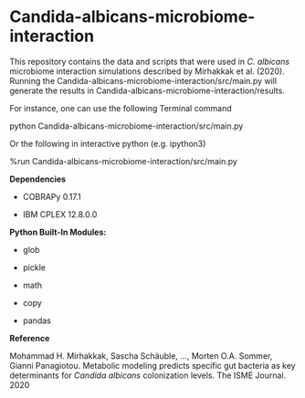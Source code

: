 # Candida-albicans-microbiome-interaction

This repository contains the data and scripts that were used in *C. albicans* microbiome interaction simulations described by Mirhakkak et al. (2020).
Running the Candida-albicans-microbiome-interaction/src/main.py will generate the results in Candida-albicans-microbiome-interaction/results.

For instance, one can use the following Terminal command

<addr> python Candida-albicans-microbiome-interaction/src/main.py

Or the following in interactive python (e.g. ipython3)

<addr> %run Candida-albicans-microbiome-interaction/src/main.py

**Dependencies**

* COBRAPy 0.17.1

* IBM CPLEX 12.8.0.0



**Python Built-In Modules:**

* glob

* pickle

* math

* copy

* pandas




**Reference**

Mohammad H. Mirhakkak, Sascha Schäuble, ..., Morten O.A. Sommer, Gianni Panagiotou. Metabolic modeling predicts specific gut bacteria as key determinants for *Candida albicans* colonization levels. The ISME Journal. 2020
